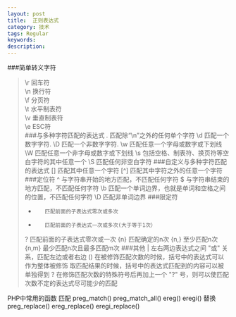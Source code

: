 ```yaml
---
layout: post
title:  正则表达式
category: 技术
tags: Regular
keywords: 
description: 
---
```

###简单转义字符
>\r        回车符		
>\n        换行符		
>\f        分页符		
>\t        水平制表符		
>\v        垂直制表符			
>\e        ESC符			 
###与多种字符匹配的表达式
>.        匹配除“\n”之外的任何单个字符 
>\d         匹配一个数字字符. 
>\D         匹配一个非数字字符. 
>\w         匹配任意一个字母或数字或下划线 
>\W         匹配任意一个非字母或数字或下划线 
>\s         包括空格、制表符、换页符等空白字符的其中任意一个 
>\S         匹配任何非空白字符 
###自定义与多种字符匹配的表达式
>[]        匹配其中任意一个字符 
>[^]        匹配其中字符之外的任意一个字符 
###定位符
>^        与字符串开始的地方匹配，不匹配任何字符 
>$        与字符串结束的地方匹配，不匹配任何字符 
>\b        匹配一个单词边界，也就是单词和空格之间的位置，不匹配任何字符 
>\D         匹配非单词边界 
###限定符
>*        匹配前面的子表达式零次或多次 
>+        匹配前面的子表达式一次或多次(大于等于1次） 
>?        匹配前面的子表达式零次或一次 
>{n}        匹配确定的n次 
>{n,}    至少匹配n次 
>{n,m}    最少匹配n次且最多匹配m次 
###其他
>|        左右两边表达式之间 "或" 关系，匹配左边或者右边 
>()        在被修饰匹配次数的时候，括号中的表达式可以作为整体被修饰 
        取匹配结果的时候，括号中的表达式匹配到的内容可以被单独得到 
>?        在修饰匹配次数的特殊符号后再加上一个 "?" 号，则可以使匹配次数不定的表达式尽可能少的匹配 

PHP中常用的函数
匹配
preg_match() 
preg_match_all() 
ereg() 
eregi() 
替换 
preg_replace() 
ereg_replace() 
eregi_replace() 







